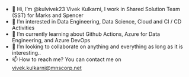 - 👋 Hi, I’m @kulvivek23 Vivek Kulkarni, I work in Shared Solution Team (SST) for Marks and Spencer
- 👀 I’m interested in Data Engineering, Data Science, Cloud and CI / CD Activities
- 🌱 I’m currently learning about Github Actions, Azure for Data Engineering, and Azure DevOps
- 💞️ I’m looking to collaborate on anything and everything as long as it is interesting..
- 📫 How to reach me? You can contact me on vivek.kulkarni@mnscorp.net


<!---
kulvivek23/kulvivek23 is a ✨ special ✨ repository because its `README.md` (this file) appears on your GitHub profile.
You can click the Preview link to take a look at your changes.
--->
